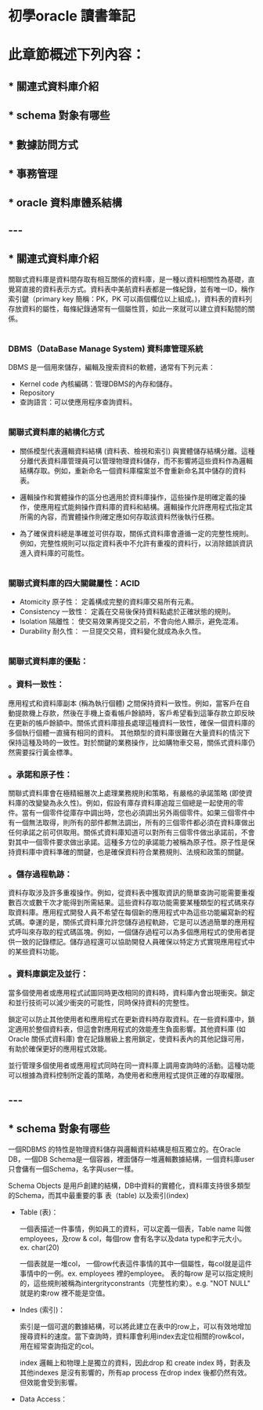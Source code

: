 # 初學oracle 讀書筆記
# 此章節概述下列內容：
## * 關連式資料庫介紹
## * schema 對象有哪些
## * 數據訪問方式
## * 事務管理
## * oracle 資料庫體系結構

## ---
## * 關連式資料庫介紹
關聯式資料庫是資料間存取有相互關係的資料庫，是一種以資料相關性為基礎，直覺寫直接的資料表示方式。資料表中美航資料表都是一條紀錄，並有唯一ID，稱作索引鍵（primary key 簡稱：PK，PK 可以兩個欄位以上組成。)，資料表的資料列存放資料的屬性，每條紀錄通常有一個屬性質，如此一來就可以建立資料點間的關係。

#
### DBMS（DataBase Manage System) 資料庫管理系統
DBMS 是一個用來儲存，編輯及搜索資料的軟體，通常有下列元素：
* Kernel code 內核編碼：管理DBMS的內存和儲存。
* Repository
* 查詢語言：可以使應用程序查詢資料。

#
### 關聯式資料庫的結構化方式
* 關係模型代表邏輯資料結構 (資料表、檢視和索引) 與實體儲存結構分離。這種分離代表資料庫管理員可以管理物理資料儲存，而不影響將這些資料作為邏輯結構存取。例如，重新命名一個資料庫檔案並不會重新命名其中儲存的資料表。

* 邏輯操作和實體操作的區分也適用於資料庫操作，這些操作是明確定義的操作，使應用程式能夠操作資料庫的資料和結構。邏輯操作允許應用程式指定其所需的內容，而實體操作則確定應如何存取該資料然後執行任務。

* 為了確保資料總是準確並可供存取，關係式資料庫會遵循一定的完整性規則。例如，完整性規則可以指定資料表中不允許有重複的資料行，以消除錯誤資訊進入資料庫的可能性。
#
### 關聯式資料庫的四大關鍵屬性：ACID 
* Atomicity 原子性： 定義構成完整的資料庫交易所有元素。
* Consistency 一致性： 定義在交易後保持資料點處於正確狀態的規則。
* Isolation 隔離性： 使交易效果再提交之前，不會向他人顯示，避免混淆。
* Durability 耐久性： 一旦提交交易，資料變化就成為永久性。
#
### 關聯式資料庫的優點： 
### 。資料一致性：
應用程式和資料庫副本 (稱為執行個體) 之間保持資料一致性。例如，當客戶在自動提款機上存款，然後在手機上查看帳戶餘額時，客戶希望看到這筆存款立即反映在更新的帳戶餘額中。關係式資料庫擅長處理這種資料一致性，確保一個資料庫的多個執行個體一直擁有相同的資料。
其他類型的資料庫很難在大量資料的情況下保持這種及時的一致性。對於關鍵的業務操作，比如購物車交易，關係式資料庫仍然需要採行黃金標準。

### 。承諾和原子性：
關聯式資料庫會在極精細層次上處理業務規則和策略，有嚴格的承諾策略 (即使資料庫的改變變為永久性)。例如，假設有庫存資料庫追蹤三個總是一起使用的零件。當有一個零件從庫存中調出時，您也必須調出另外兩個零件。如果三個零件中有一個無法取得，則所有的部件都無法調出，所有的三個零件都必須在資料庫做出任何承諾之前可供取用。關係式資料庫知道可以對所有三個零件做出承諾前，不會對其中一個零件要求做出承諾。這種多方位的承諾能力被稱為原子性。原子性是保持資料庫中資料準確的關鍵，也是確保資料符合業務規則、法規和政策的關鍵。

### 。儲存過程軌跡：
資料存取涉及許多重複操作。例如，從資料表中獲取資訊的簡單查詢可能需要重複數百次或數千次才能得到所需結果。這些資料存取功能需要某種類型的程式碼來存取資料庫。應用程式開發人員不希望在每個新的應用程式中為這些功能編寫新的程式碼。幸運的是，關係式資料庫允許您儲存過程軌跡，它是可以透過簡單的應用程式呼叫來存取的程式碼區塊。例如，一個儲存過程可以為多個應用程式的使用者提供一致的記錄標記。儲存過程還可以協助開發人員確保以特定方式實現應用程式中的某些資料功能。

### 。資料庫鎖定及並行：
當多個使用者或應用程式試圖同時更改相同的資料時，資料庫內會出現衝突。鎖定和並行技術可以減少衝突的可能性，同時保持資料的完整性。

鎖定可以防止其他使用者和應用程式在更新資料時存取資料。在一些資料庫中，鎖定適用於整個資料表，但這會對應用程式的效能產生負面影響。其他資料庫 (如 Oracle 關係式資料庫) 會在記錄層級上套用鎖定，使資料表內的其他記錄可用，有助於確保更好的應用程式效能。

並行管理多個使用者或應用程式同時在同一資料庫上調用查詢時的活動。這種功能可以根據為資料控制所定義的策略，為使用者和應用程式提供正確的存取權限。

## ---
## * schema 對象有哪些
一個RDBMS 的特性是物理資料儲存與邏輯資料結構是相互獨立的。在Oracle DB，一個DB Schema是一個容器，裡面儲存一堆邏輯數據結構，一個資料庫user只會傭有一個Schema，名字與user一樣。

Schema Objects 是用戶創建的結構，DB中資料的實體化，資料庫支持很多類型的Schema，而其中最重要的事 表（table) 以及索引(index)

*   Table (表)：

    一個表描述一件事情，例如員工的資料，可以定義一個表，Table name 叫做employees，及row & col，每個row 會有名字以及data type和字元大小。ex. char(20)

    一個表就是一堆col， 一個row代表這件事情的其中一個屬性，每col就是這件事情中的一例。ex. employees 裡的employee。 表的每row 是可以指定規則的，這些規則被稱為intergrityconstrants（完整性約束）。e.g. "NOT NULL" 就是約束row 裡不能是空值。

*   Indes (索引)：

    索引是一個可選的數據結構，可以將此建立在表中的row上，可以有效地增加搜尋資料的速度。當下查詢時，資料庫會利用index去定位相關的row&col，用在經常查詢指定的col。    

    index 邏輯上和物理上是獨立的資料，因此drop 和 create index 時，對表及其他indexes 是沒有影響的，所有ap process 在drop index 後都仍然有效。但效能會受到影響。


*   Data Access：



